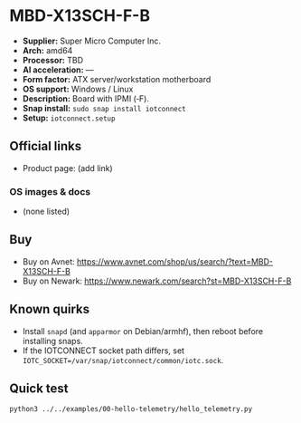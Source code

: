 # MBD-X13SCH-F-B

- **Supplier:** Super Micro Computer  Inc.
- **Arch:** amd64
- **Processor:** TBD
- **AI acceleration:** —
- **Form factor:** ATX server/workstation motherboard
- **OS support:** Windows / Linux
- **Description:** Board with IPMI (‑F).
- **Snap install:** `sudo snap install iotconnect`
- **Setup:** `iotconnect.setup`

## Official links
- Product page: (add link)

### OS images & docs
- (none listed)

## Buy
- Buy on Avnet: https://www.avnet.com/shop/us/search/?text=MBD-X13SCH-F-B
- Buy on Newark: https://www.newark.com/search?st=MBD-X13SCH-F-B

## Known quirks
- Install `snapd` (and `apparmor` on Debian/armhf), then reboot before installing snaps.
- If the IOTCONNECT socket path differs, set `IOTC_SOCKET=/var/snap/iotconnect/common/iotc.sock`.

## Quick test
```bash
python3 ../../examples/00-hello-telemetry/hello_telemetry.py
```
